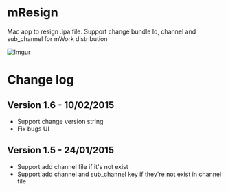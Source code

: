 # mResign

Mac app to resign .ipa file. Support change bundle Id, channel and sub_channel for mWork distribution

![Imgur](http://i.imgur.com/ww7fDL0.png?1)

# Change log

## Version 1.6 - 10/02/2015

- Support change version string
- Fix bugs UI

## Version 1.5 - 24/01/2015

 - Support add channel file if it's not exist
 - Support add channel and sub_channel key if they're not exist in channel file
